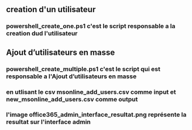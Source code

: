 ## creation d'un utilisateur
### powershell_create_one.ps1 c'est le script responsable a la creation dud l'utilisateur

## Ajout d’utilisateurs en masse
### powershell_create_multiple.ps1 c'est le script qui est responsable a l'Ajout d’utilisateurs en masse
### en utlisant le csv msonline_add_users.csv comme input et new_msonline_add_users.csv comme output

### l'image  office365_admin_interface_resultat.png représente la resultat sur l'interface admin 